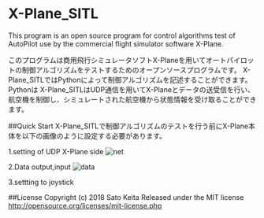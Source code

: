 # X-Plane_SITL
This program is an open source program for control algorithms test of AutoPilot use by the commercial flight simulator software X-Plane.

このプログラムは商用飛行シミュレータソフトX-Planeを用いてオートパイロットの制御アルゴリズムをテストするためのオープンソースプログラムです。
X-Plane_SITLではPythonによって制御アルゴリズムを記述することができます。Pythonは
X-Plane_SITLはUDP通信を用いてX-Planeとデータの送受信を行い、航空機を制御し、シミュレートされた航空機から状態情報を受け取ることができます。


##Quick Start
X-Plane_SITLで制御アルゴリズムのテストを行う前にX-Plane本体を以下の画像のように設定する必要があります。

1.setting of UDP
X-Plane side
![net](https://user-images.githubusercontent.com/32607565/36968673-99d49780-20a6-11e8-943a-19196154769c.PNG)


2.Data output,input 
![data](https://user-images.githubusercontent.com/32607565/36968671-98a258e8-20a6-11e8-9670-1ddb3223daa5.PNG)

3.settting to joystick


##License
Copyright (c) 2018 Sato Keita
Released under the MIT license
<http://opensource.org/licenses/mit-license.php>

